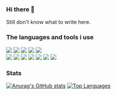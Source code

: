 ### Hi there 👋

Still don't know what to write here.

### The languages and tools i use
<div>
  <img src='https://img.shields.io/badge/Python-FFD43B?style=for-the-badge&logo=python&logoColor=blue'>
  <img src='https://img.shields.io/badge/HTML5-E34F26?style=for-the-badge&logo=html5&logoColor=white'>
  <img src='https://img.shields.io/badge/CSS3-1572B6?style=for-the-badge&logo=css3&logoColor=white'>
  <img src='https://img.shields.io/badge/JavaScript-323330?style=for-the-badge&logo=javascript&logoColor=F7DF1E'>
  <img src='https://img.shields.io/badge/Shell_Script-121011?style=for-the-badge&logo=gnu-bash&logoColor=white'>
</div>
<div>
  <img src='https://img.shields.io/badge/Arch_Linux-1793D1?style=for-the-badge&logo=arch-linux&logoColor=white'>
  <img src='https://img.shields.io/badge/GitHub-100000?style=for-the-badge&logo=github&logoColor=white'>
  <img src='https://img.shields.io/badge/Obsidian-483699?style=for-the-badge&logo=Obsidian&logoColor=white'>
  <img src='https://img.shields.io/badge/Figma-F24E1E?style=for-the-badge&logo=figma&logoColor=white'>
  <img src='https://img.shields.io/badge/pypi-3775A9?style=for-the-badge&logo=pypi&logoColor=white'>
  <img src='https://img.shields.io/badge/Playwright-45ba4b?style=for-the-badge&logo=Playwright&logoColor=white'>
  <img src='https://img.shields.io/badge/SQLite-07405E?style=for-the-badge&logo=sqlite&logoColor=white'>
</div>

### Stats

[![Anurag's GitHub stats](https://github-readme-stats.vercel.app/api?username=Egsagon&hide_title=true&include_all_commits=true&rank_icon=github&hide_border=true)](https://github.com/anuraghazra/github-readme-stats)
[![Top Languages](https://github-readme-stats.vercel.app/api/top-langs/?username=Egsagon&layout=compact&hide_border=true&langs_count=6&hide=LLVM,Makefile,GLSL)](https://github.com/anuraghazra/github-readme-stats)
